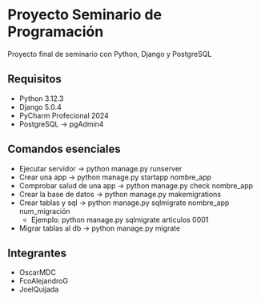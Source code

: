 # Proyecto Seminario de Programación
Proyecto final de seminario con Python, Django y PostgreSQL

## Requisitos
* Python 3.12.3
* Django 5.0.4
* PyCharm Profecional 2024
* PostgreSQL -> pgAdmin4

## Comandos esenciales
* Ejecutar servidor -> python manage.py runserver
* Crear una app -> python manage.py startapp nombre_app
* Comprobar salud de una app -> python manage.py check nombre_app
* Crear la base de datos -> python manage.py makemigrations
* Crear tablas y sql -> python manage.py sqlmigrate nombre_app num_migración
  * Ejemplo: python manage.py sqlmigrate articulos 0001
* Migrar tablas al db -> python manage.py migrate

## Integrantes
* OscarMDC
* FcoAlejandroG
* JoelQuijada
